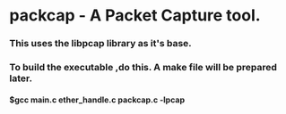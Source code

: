 # packcap - A Packet Capture tool.

### This uses the libpcap library as it's base.


### To build the executable ,do this. A make file will be prepared later.

#### $gcc main.c ether_handle.c packcap.c -lpcap
